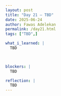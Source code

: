 ```yaml
---
layout: post
title: "Day 21 – TBD"
date: 2025-06-24
author: Fawas Adelekan
permalink: /day21.html
tags: ["TBD",]

what_i_learned: |
  TBD

  

blockers: |
  TBD

reflection: |
  TBD
---
```

